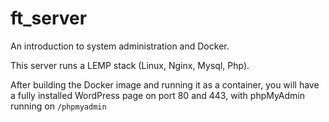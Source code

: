# ft_server
An introduction to system administration and Docker.

This server runs a LEMP stack (Linux, Nginx, Mysql, Php).

After building the Docker image and running it as a container, you will have a fully installed WordPress page on port 80 and 443, with phpMyAdmin running on `/phpmyadmin`
